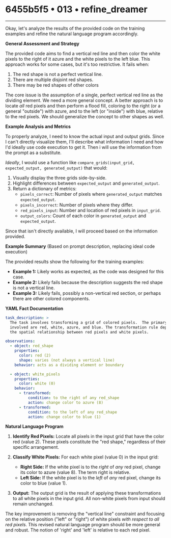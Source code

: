 # 6455b5f5 • 013 • refine_dreamer

---
Okay, let's analyze the results of the provided code on the training examples and refine the natural language program accordingly.

**General Assessment and Strategy**

The provided code aims to find a vertical red line and then color the white pixels to the right of it azure and the white pixels to the left blue. This approach works for some cases, but it's too restrictive. It fails when:

1.  The red shape is not a perfect vertical line.
2.  There are multiple disjoint red shapes.
3.  There may be red shapes of other colors

The core issue is the assumption of a single, perfect vertical red line as the dividing element. We need a more general concept. A better approach is to locate *all* red pixels and then perform a flood fill, coloring to the right (or a general "outside") with azure, and to the left (or "inside") with blue, relative to the red pixels. We should generalize the concept to other shapes as well.

**Example Analysis and Metrics**

To properly analyze, I need to know the actual input and output grids. Since I can't directly visualize them, I'll describe what information I need and how I'd ideally use code execution to get it. Then i will use the information from the prompt as a substitute.

*Ideally*, I would use a function like `compare_grids(input_grid, expected_output, generated_output)` that would:

1.  Visually display the three grids side-by-side.
2.  Highlight differences between `expected_output` and `generated_output`.
3.  Return a dictionary of metrics:
    *   `pixels_correct`: Number of pixels where `generated_output` matches `expected_output`.
    *   `pixels_incorrect`: Number of pixels where they differ.
    *   `red_pixels_input`: Number and location of red pixels in `input_grid`.
    *   `output_colors`: Count of each color in `generated_output` and `expected_output`.

Since that isn't directly available, I will proceed based on the information provided.

**Example Summary** (Based on prompt description, replacing ideal code execution)

The provided results show the following for the training examples:

*   **Example 1:** Likely works as expected, as the code was designed for this case.
*   **Example 2:** Likely fails because the description suggests the red shape is not a vertical line.
*   **Example 3:** Likely fails, possibly a non-vertical red section, or perhaps there are other colored components.

**YAML Fact Documentation**

```yaml
task_description: >
  The task involves transforming a grid of colored pixels.  The primary colors
  involved are red, white, azure, and blue. The transformation rule depends on
  the spatial relationship between red pixels and white pixels.

observations:
  - object: red_shape
    properties:
      color: red (2)
      shape: varies (not always a vertical line)
    behavior: acts as a dividing element or boundary

  - object: white_pixels
    properties:
      color: white (0)
    behavior:
      - transformed:
          condition: to the right of any red_shape
          action: change color to azure (8)
      - transformed:
          condition: to the left of any red_shape
          action: change color to blue (1)

```

**Natural Language Program**

1.  **Identify Red Pixels:** Locate all pixels in the input grid that have the color red (value 2). These pixels constitute the "red shape," regardless of their specific arrangement.

2.  **Classify White Pixels:** For each white pixel (value 0) in the input grid:

    *   **Right Side:** If the white pixel is to the *right* of *any* red pixel, change its color to azure (value 8). The term right is relative.
    *   **Left Side:** If the white pixel is to the *left* of *any* red pixel, change its color to blue (value 1).

3.  **Output:** The output grid is the result of applying these transformations to all white pixels in the input grid. All non-white pixels from input should remain unchanged.

The key improvement is removing the "vertical line" constraint and focusing on the relative position ("left" or "right") of white pixels *with respect to all red pixels*. This revised natural language program should be more general and robust. The notion of 'right' and 'left' is relative to each red pixel.

